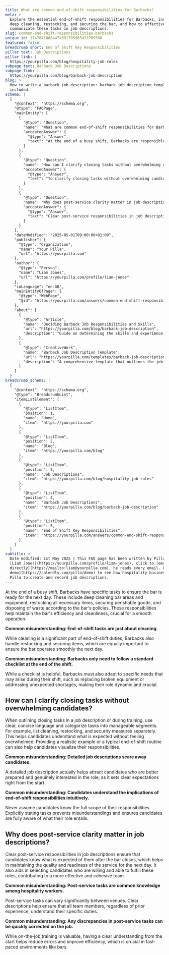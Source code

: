 ```yaml
---
title: What are common end-of-shift responsibilities for Barbacks?
meta: >
  Explore the essential end-of-shift responsibilities for Barbacks, including
  deep cleaning, restocking, and securing the bar, and how to effectively
  communicate these tasks in job descriptions.
slug: common-end-shift-responsibilities-barbacks
unique id: 1747841008447x691705965412709500
featured: false
breadcrumb short: End of Shift Key Responsibilities
pillar text: Job Descriptions
pillar link: |
  https://yourpilla.com/blog/hospitality-job-roles
subpage text: Barback Job Descriptions
subpage link: |
  https://yourpilla.com/blog/barback-job-description
blog: >
  How to write a barback job description: barback job description template
  included.
schema: |
  {
    "@context": "https://schema.org",
    "@type": "FAQPage",
    "mainEntity": [
      {
        "@type": "Question",
        "name": "What are common end-of-shift responsibilities for Barbacks?",
        "acceptedAnswer": {
          "@type": "Answer",
          "text": "At the end of a busy shift, Barbacks are responsible for several critical tasks to prepare the bar for the next day. These tasks include deep cleaning bar areas and equipment, restocking all necessary items, securing perishable goods, and disposing of waste according to the bar's policies. This combination of duties ensures the bar remains efficient and clean, which is essential for smooth operations the following day."
        }
      },
      {
        "@type": "Question",
        "name": "How can I clarify closing tasks without overwhelming candidates?",
        "acceptedAnswer": {
          "@type": "Answer",
          "text": "To clarify closing tasks without overwhelming candidates, use clear, concise language and categorise tasks into manageable segments. Listing tasks like cleaning, restocking, and security measures separately helps candidates to understand the expectations clearly. Providing examples of typical end-of-shift routines can also help candidates visualise their responsibilities effectively."
        }
      },
      {
        "@type": "Question",
        "name": "Why does post-service clarity matter in job descriptions?",
        "acceptedAnswer": {
          "@type": "Answer",
          "text": "Clear post-service responsibilities in job descriptions are crucial because they ensure that candidates are aware of what is expected of them after the bar closes. This clarity helps in maintaining the quality and readiness of the service for the next day, and aids in selecting candidates who are willing and able to fulfill these essential roles, leading to a more effective and cohesive team."
        }
      }
    ],
    "dateModified": "2025-05-01T09:00:00+01:00",
    "publisher": {
      "@type": "Organization",
      "name": "Your Pilla",
      "url": "https://yourpilla.com"
    },
    "author": {
      "@type": "Person",
      "name": "Liam Jones",
      "url": "https://yourpilla.com/profile/liam-jones"
    },
    "inLanguage": "en-GB",
    "mainEntityOfPage": {
      "@type": "WebPage",
      "@id": "https://yourpilla.com/answers/common-end-shift-responsibilities-barbacks"
    },
    "about": [
      {
        "@type": "Article",
        "name": "Deciding Barback Job Responsibilities and Skills",
        "url": "https://yourpilla.com/blog/barback-job-description",
        "description": "Guide on determining the skills and experience needed from a Barback, to ensure successful hiring and job performance."
      },
      {
        "@type": "CreativeWork",
        "name": "Barback Job Description Template",
        "url": "https://yourpilla.com/templates/barback-job-description",
        "description": "A comprehensive template that outlines the job responsibilities and required skills for a Barback, aiming to facilitate the hiring process."
      }
    ]
  }
breadcrumb_schema: |
  {
    "@context": "https://schema.org",
    "@type": "BreadcrumbList",
    "itemListElement": [
      {
        "@type": "ListItem",
        "position": 1,
        "name": "Home",
        "item": "https://yourpilla.com"
      },
      {
        "@type": "ListItem",
        "position": 2,
        "name": "Blog",
        "item": "https://yourpilla.com/blog"
      },
      {
        "@type": "ListItem",
        "position": 3,
        "name": "Job Descriptions",
        "item": "https://yourpilla.com/blog/hospitality-job-roles"
      },
      {
        "@type": "ListItem",
        "position": 4,
        "name": "Barback Job Descriptions",
        "item": "https://yourpilla.com/blog/barback-job-description"
      },
      {
        "@type": "ListItem",
        "position": 5,
        "name": "End of Shift Key Responsibilities",
        "item": "https://yourpilla.com/answers/common-end-shift-responsibilities-barbacks"
      }
    ]
  }
subtitle: >-
  Date modified: 1st May 2025 | This FAQ page has been written by Pilla Founder,
  [Liam Jones](https://yourpilla.com/profile/liam-jones), click to [email Liam
  directly](https://mailto:liam@yourpilla.com), he reads every email. Or [book a
  demo](https://calendly.com/pilla/demo) to see how hospitality businesses use
  Pilla to create and record job descriptions.
---
```

At the end of a busy shift, Barbacks have specific tasks to ensure the bar is ready for the next day. These include deep cleaning bar areas and equipment, restocking all necessary items, securing perishable goods, and disposing of waste according to the bar's policies. These responsibilities help maintain the bar's efficiency and cleanliness, crucial for a smooth operation.

**Common misunderstanding: End-of-shift tasks are just about cleaning.**

While cleaning is a significant part of end-of-shift duties, Barbacks also handle restocking and securing items, which are equally important to ensure the bar operates smoothly the next day.

**Common misunderstanding: Barbacks only need to follow a standard checklist at the end of the shift.**

While a checklist is helpful, Barbacks must also adapt to specific needs that may arise during their shift, such as replacing broken equipment or addressing unexpected shortages, making their role dynamic and crucial.

## How can I clarify closing tasks without overwhelming candidates?

When outlining closing tasks in a job description or during training, use clear, concise language and categorize tasks into manageable segments. For example, list cleaning, restocking, and security measures separately. This helps candidates understand what is expected without feeling overwhelmed. Providing a realistic example or a typical end-of-shift routine can also help candidates visualize their responsibilities.

**Common misunderstanding: Detailed job descriptions scare away candidates.**

A detailed job description actually helps attract candidates who are better prepared and genuinely interested in the role, as it sets clear expectations right from the start.

**Common misunderstanding: Candidates understand the implications of end-of-shift responsibilities intuitively.**

Never assume candidates know the full scope of their responsibilities. Explicitly stating tasks prevents misunderstandings and ensures candidates are fully aware of what their role entails.

## Why does post-service clarity matter in job descriptions?

Clear post-service responsibilities in job descriptions ensure that candidates know what is expected of them after the bar closes, which helps in maintaining the quality and readiness of the service for the next day. It also aids in selecting candidates who are willing and able to fulfill these roles, contributing to a more effective and cohesive team.

**Common misunderstanding: Post-service tasks are common knowledge among hospitality workers.**

Post-service tasks can vary significantly between venues. Clear descriptions help ensure that all team members, regardless of prior experience, understand their specific duties.

**Common misunderstanding: Any discrepancies in post-service tasks can be quickly corrected on the job.**

While on-the-job training is valuable, having a clear understanding from the start helps reduce errors and improve efficiency, which is crucial in fast-paced environments like bars.
